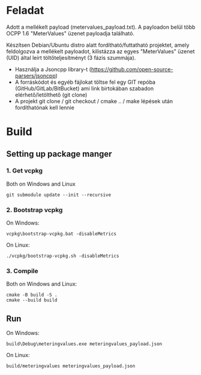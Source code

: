 # Feladat

Adott a mellékelt payload (metervalues_payload.txt). A payloadon belül több OCPP 1.6 "MeterValues" üzenet payloadja található.

Készítsen Debian/Ubuntu distro alatt fordítható/futtatható projektet, amely feldolgozva a mellékelt payloadot, kilistázza az egyes "MeterValues" üzenet (UID) által leírt töltőteljesítményt (3 fázis szummája).

- Használja a Jsoncpp library-t (https://github.com/open-source-parsers/jsoncpp)
- A forráskódot és egyéb fájlokat töltse fel egy GIT repóba (GitHub/GitLab/BitBucket) ami link birtokában szabadon elérhető/letölthető (git clone)
- A projekt git clone / git checkout / cmake .. / make lépések után fordíthatónak kell lennie


# Build

## Setting up package manger

### 1. Get vcpkg

Both on Windows and Linux
```
git submodule update --init --recursive
```

### 2. Bootstrap vcpkg

On Windows:
```
vcpkg\bootstrap-vcpkg.bat -disableMetrics
```
On Linux:
```
./vcpkg/bootstrap-vcpkg.sh -disableMetrics
```

### 3. Compile

Both on Windows and Linux:
```
cmake -B build -S .
cmake --build build
```

## Run

On Windows:
```
build\Debug\meteringvalues.exe meteringvalues_payload.json
```
On Linux:
```
build/meteringvalues meteringvalues_payload.json
```
